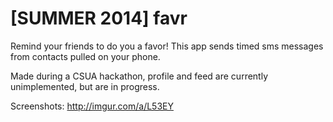 [SUMMER 2014] favr
==================

Remind your friends to do you a favor! This app sends timed sms messages from contacts pulled on your phone.

Made during a CSUA hackathon, profile and feed are currently unimplemented, but are in progress.

Screenshots: http://imgur.com/a/L53EY
